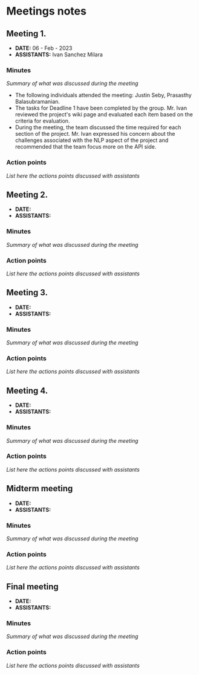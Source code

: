 # Meetings notes

## Meeting 1.
* **DATE:** 06 - Feb - 2023 
* **ASSISTANTS:** Ivan Sanchez Milara

### Minutes
*Summary of what was discussed during the meeting*
- The following individuals attended the meeting: Justin Seby, Prasasthy Balasubramanian. 
- The tasks for Deadline 1 have been completed by the group. Mr. Ivan reviewed the project's wiki page and evaluated each item based on the criteria for evaluation.
- During the meeting, the team discussed the time required for each section of the project. Mr. Ivan expressed his concern about the challenges associated with the NLP aspect of the project and recommended that the team focus more on the API side.
### Action points
*List here the actions points discussed with assistants*




## Meeting 2.
* **DATE:**
* **ASSISTANTS:**

### Minutes
*Summary of what was discussed during the meeting*

### Action points
*List here the actions points discussed with assistants*




## Meeting 3.
* **DATE:**
* **ASSISTANTS:**

### Minutes
*Summary of what was discussed during the meeting*

### Action points
*List here the actions points discussed with assistants*




## Meeting 4.
* **DATE:**
* **ASSISTANTS:**

### Minutes
*Summary of what was discussed during the meeting*

### Action points
*List here the actions points discussed with assistants*




## Midterm meeting
* **DATE:**
* **ASSISTANTS:**

### Minutes
*Summary of what was discussed during the meeting*

### Action points
*List here the actions points discussed with assistants*




## Final meeting
* **DATE:**
* **ASSISTANTS:**

### Minutes
*Summary of what was discussed during the meeting*

### Action points
*List here the actions points discussed with assistants*




